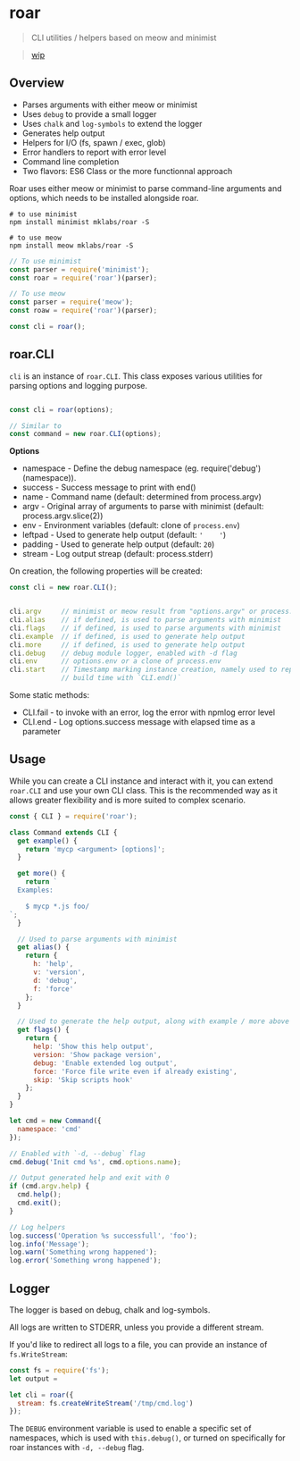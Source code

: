 # roar

> CLI utilities / helpers based on meow and minimist

> [wip](https://github.com/mklabs/roar/issues/1)

## Overview

- Parses arguments with either meow or minimist
- Uses `debug` to provide a small logger
- Uses `chalk` and `log-symbols` to extend the logger
- Generates help output
- Helpers for I/O (fs, spawn / exec, glob)
- Error handlers to report with error level
- Command line completion
- Two flavors: ES6 Class or the more functionnal approach

Roar uses either meow or minimist to parse command-line arguments and options,
which needs to be installed alongside roar.

```
# to use minimist
npm install minimist mklabs/roar -S

# to use meow
npm install meow mklabs/roar -S
```

```js
// To use minimist
const parser = require('minimist');
const roar = require('roar')(parser);

// To use meow
const parser = require('meow');
const roaw = require('roar')(parser);

const cli = roar();
```

## roar.CLI

`cli` is an instance of `roar.CLI`. This class exposes various utilities for
parsing options and logging purpose.

```js

const cli = roar(options);

// Similar to
const command = new roar.CLI(options);
```

**Options**

- namespace - Define the debug namespace (eg. require('debug')(namespace)).
- success   - Success message to print with end()
- name      - Command name (default: determined from process.argv)
- argv      - Original array of arguments to parse with minimist (default: process.argv.slice(2))
- env       - Environment variables (default: clone of `process.env`)
- leftpad   - Used to generate help output (default: `'    '`)
- padding   - Used to generate help output (default: `20`)
- stream    - Log output streap (default: process.stderr)

On creation, the following properties will be created:

```js
const cli = new roar.CLI();


cli.argv     // minimist or meow result from "options.argv" or process.argv.slice(2)
cli.alias    // if defined, is used to parse arguments with minimist
cli.flags    // if defined, is used to parse arguments with minimist
cli.example  // if defined, is used to generate help output
cli.more     // if defined, is used to generate help output
cli.debug    // debug module logger, enabled with -d flag
cli.env      // options.env or a clone of process.env
cli.start    // Timestamp marking instance creation, namely used to report
             // build time with `CLI.end()`
```

Some static methods:

- CLI.fail - to invoke with an error, log the error with npmlog error level
- CLI.end  - Log options.success message with elapsed time as a parameter


## Usage

While you can create a CLI instance and interact with it, you can extend
`roar.CLI` and use your own CLI class. This is the recommended way as it allows
greater flexibility and is more suited to complex scenario.

```js
const { CLI } = require('roar');

class Command extends CLI {
  get example() {
    return 'mycp <argument> [options]';
  }

  get more() {
    return `
  Examples:

    $ mycp *.js foo/
`;
  }

  // Used to parse arguments with minimist
  get alias() {
    return {
      h: 'help',
      v: 'version',
      d: 'debug',
      f: 'force'
    };
  }

  // Used to generate the help output, along with example / more above
  get flags() {
    return {
      help: 'Show this help output',
      version: 'Show package version',
      debug: 'Enable extended log output',
      force: 'Force file write even if already existing',
      skip: 'Skip scripts hook'
    };
  }
}

let cmd = new Command({
  namespace: 'cmd'
});

// Enabled with `-d, --debug` flag
cmd.debug('Init cmd %s', cmd.options.name);

// Output generated help and exit with 0
if (cmd.argv.help) {
  cmd.help();
  cmd.exit();
}

// Log helpers
log.success('Operation %s successfull', 'foo');
log.info('Message');
log.warn('Something wrong happened');
log.error('Something wrong happened');
```

## Logger

The logger is based on debug, chalk and log-symbols.

All logs are written to STDERR, unless you provide a different stream.

If you'd like to redirect all logs to a file, you can provide an instance of `fs.WriteStream`:

```js
const fs = require('fs');
let output =

let cli = roar({
  stream: fs.createWriteStream('/tmp/cmd.log')
});
```

The `DEBUG` environment variable is used to enable a specific set of
namespaces, which is used with `this.debug()`, or turned on specifically for
roar instances with `-d, --debug` flag.

